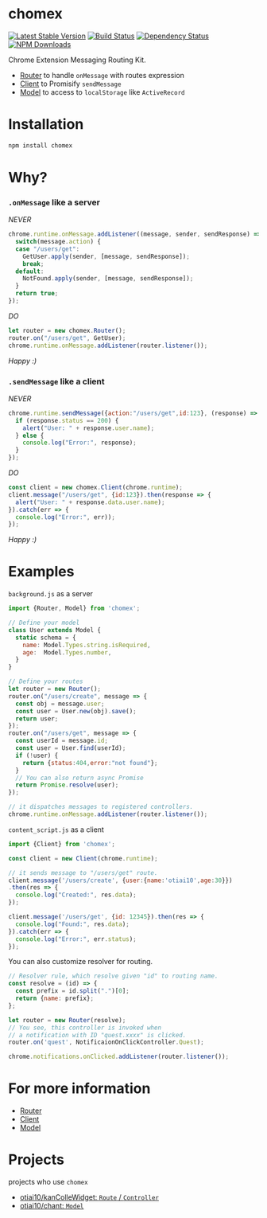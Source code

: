 chomex
========

[![Latest Stable Version](https://img.shields.io/npm/v/chomex.svg)](https://www.npmjs.com/package/chomex)
[![Build Status](https://travis-ci.org/otiai10/chomex.svg?branch=master)](https://travis-ci.org/otiai10/chomex) [![Dependency Status](https://gemnasium.com/badges/github.com/otiai10/chomex.svg)](https://gemnasium.com/github.com/otiai10/chomex)
[![NPM Downloads](https://img.shields.io/npm/dt/chomex.svg)](https://www.npmjs.com/package/chomex)

Chrome Extension Messaging Routing Kit.

- [Router](https://github.com/otiai10/chomex/tree/master/src/Router/README.md) to handle `onMessage` with routes expression
- [Client](https://github.com/otiai10/chomex/tree/master/src/Client/README.md) to Promisify `sendMessage`
- [Model](https://github.com/otiai10/chomex/tree/master/src/Model/README.md) to access to `localStorage` like `ActiveRecord`

# Installation

```sh
npm install chomex
```

# Why?

### `.onMessage` like a server

_NEVER_

```javascript
chrome.runtime.onMessage.addListener((message, sender, sendResponse) => {
  switch(message.action) {
  case "/users/get":
    GetUser.apply(sender, [message, sendResponse]);
    break;
  default:
    NotFound.apply(sender, [message, sendResponse]);
  }
  return true;
});
```

_DO_

```javascript
let router = new chomex.Router();
router.on("/users/get", GetUser);
chrome.runtime.onMessage.addListener(router.listener());
```

_Happy :)_

### `.sendMessage` like a client

_NEVER_

```js
chrome.runtime.sendMessage({action:"/users/get",id:123}, (response) => {
  if (response.status == 200) {
    alert("User: " + response.user.name);
  } else {
    console.log("Error:", response);
  }
});
```

_DO_

```js
const client = new chomex.Client(chrome.runtime);
client.message("/users/get", {id:123}).then(response => {
  alert("User: " + response.data.user.name);
}).catch(err => {
  console.log("Error:", err));
});
```

_Happy :)_

# Examples

`background.js` as a server

```javascript
import {Router, Model} from 'chomex';

// Define your model
class User extends Model {
  static schema = {
    name: Model.Types.string.isRequired,
    age:  Model.Types.number,
  }
}

// Define your routes
let router = new Router();
router.on("/users/create", message => {
  const obj = message.user;
  const user = User.new(obj).save();
  return user;
});
router.on("/users/get", message => {
  const userId = message.id;
  const user = User.find(userId);
  if (!user) {
    return {status:404,error:"not found"};
  }
  // You can also return async Promise
  return Promise.resolve(user);
});

// it dispatches messages to registered controllers.
chrome.runtime.onMessage.addListener(router.listener());
```

`content_script.js` as a client

```javascript
import {Client} from 'chomex';

const client = new Client(chrome.runtime);

// it sends message to "/users/get" route.
client.message('/users/create', {user:{name:'otiai10',age:30}})
.then(res => {
  console.log("Created:", res.data);
});

client.message('/users/get', {id: 12345}).then(res => {
  console.log("Found:", res.data);
}).catch(err => {
  console.log("Error:", err.status);
});
```

You can also customize resolver for routing.

```javascript
// Resolver rule, which resolve given "id" to routing name.
const resolve = (id) => {
  const prefix = id.split(".")[0];
  return {name: prefix};
};

let router = new Router(resolve);
// You see, this controller is invoked when
// a notification with ID "quest.xxxx" is clicked.
router.on('quest', NotificaionOnClickController.Quest);

chrome.notifications.onClicked.addListener(router.listener());
```

# For more information

- [Router](https://github.com/otiai10/chomex/tree/master/src/Router/README.md)
- [Client](https://github.com/otiai10/chomex/tree/master/src/Client/README.md)
- [Model](https://github.com/otiai10/chomex/tree/master/src/Model/README.md)

# Projects

projects who use `chomex`

- [otiai10/kanColleWidget: `Route` / `Controller`](https://github.com/otiai10/kanColleWidget/blob/master/src/js/Application/Routes/MessageRoutes.js)
- [otiai10/chant: `Model`](https://github.com/otiai10/chant/blob/master/client/src/js/models/index.js)
